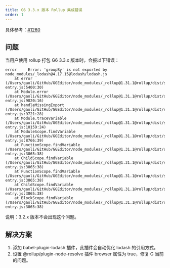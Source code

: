 ```yaml
---
title: G6 3.3.x 版本 Rollup 集成错误
order: 1
---
```


具体参考：[#1260](https://github.com/antvis/G6/issues/1260#issuecomment-596306823)

## 问题
当用户使用 rollup 打包 G6 3.3.x 版本时，会报以下错误：
```
error     Error: 'groupBy' is not exported by node_modules/_lodash@4.17.15@lodash/lodash.js 
    at error (/Users/gaoli/GitHub/GGEditor/node_modules/_rollup@1.31.1@rollup/dist/shared/node-entry.js:5400:30)
    at Module.error (/Users/gaoli/GitHub/GGEditor/node_modules/_rollup@1.31.1@rollup/dist/shared/node-entry.js:9820:16)
    at handleMissingExport (/Users/gaoli/GitHub/GGEditor/node_modules/_rollup@1.31.1@rollup/dist/shared/node-entry.js:9721:28)
    at Module.traceVariable (/Users/gaoli/GitHub/GGEditor/node_modules/_rollup@1.31.1@rollup/dist/shared/node-entry.js:10159:24)
    at ModuleScope.findVariable (/Users/gaoli/GitHub/GGEditor/node_modules/_rollup@1.31.1@rollup/dist/shared/node-entry.js:8766:39)
    at FunctionScope.findVariable (/Users/gaoli/GitHub/GGEditor/node_modules/_rollup@1.31.1@rollup/dist/shared/node-entry.js:3065:38)
    at ChildScope.findVariable (/Users/gaoli/GitHub/GGEditor/node_modules/_rollup@1.31.1@rollup/dist/shared/node-entry.js:3065:38)
    at FunctionScope.findVariable (/Users/gaoli/GitHub/GGEditor/node_modules/_rollup@1.31.1@rollup/dist/shared/node-entry.js:3065:38)
    at ChildScope.findVariable (/Users/gaoli/GitHub/GGEditor/node_modules/_rollup@1.31.1@rollup/dist/shared/node-entry.js:3065:38)
    at BlockScope.findVariable (/Users/gaoli/GitHub/GGEditor/node_modules/_rollup@1.31.1@rollup/dist/shared/node-entry.js:3065:38)
```

说明：3.2.x 版本不会出现这个问题。

## 解决方案
1. 添加 babel-plugin-lodash 插件，此插件会自动优化 lodash 的引用方式。
2. 设置 @rollup/plugin-node-resolve 插件 browser 属性为 true，修复 G 当前的问题。

 